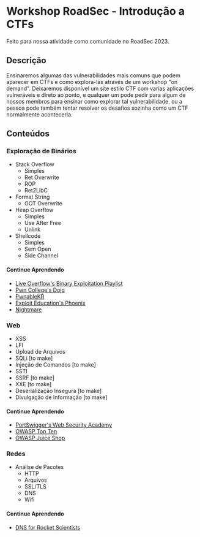 # Workshop RoadSec - Introdução a CTFs

Feito para nossa atividade como comunidade no RoadSec 2023.

## Descrição

Ensinaremos algumas das vulnerabilidades mais comuns que podem aparecer em CTFs e como explora-las através de um workshop "on demand". Deixaremos disponível um site estilo CTF com varias aplicações vulneráveis e direto ao ponto, e qualquer um pode pedir para algum de nossos membros para ensinar como explorar tal vulnerabilidade, ou a pessoa pode também tentar resolver os desafios sozinha como um CTF normalmente aconteceria.

## Conteúdos

### Exploração de Binários

* Stack Overflow
	* Simples
	* Ret Overwrite
	* ROP
	* Ret2LibC
* Format String
	* GOT Overwrite
* Heap Overflow
	* Simples
	* Use After Free
	* Unlink
* Shellcode
	* Simples
	* Sem Open
	* Side Channel

#### Continue Aprendendo

* [Live Overflow's Binary Exploitation Playlist](https://www.youtube.com/playlist?list=PLhixgUqwRTjxglIswKp9mpkfPNfHkzyeN)
* [Pwn College's Dojo](https://dojo.pwn.college/)
* [PwnableKR](https://pwnable.kr/)
* [Exploit Education's Phoenix](https://exploit.education/phoenix/)
* [Nightmare](https://github.com/guyinatuxedo/nightmare)

### Web

* XSS
* LFI
* Upload de Arquivos
* SQLi [to make]
* Injeção de Comandos [to make]
* SSTI
* SSRF [to make]
* XXE [to make]
* Deserialização Insegura [to make]
* Divulgação de Informação [to make]

#### Continue Aprendendo

* [PortSwigger's Web Security Academy](https://portswigger.net/web-security)
* [OWASP Top Ten](https://owasp.org/www-project-top-ten/)
* [OWASP Juice Shop](https://owasp.org/www-project-juice-shop/)

### Redes

* Análise de Pacotes
	* HTTP
	* Arquivos
	* SSL/TLS
	* DNS
	* Wifi

#### Continue Aprendendo

* [DNS for Rocket Scientists](https://www.zytrax.com/books/dns/)

